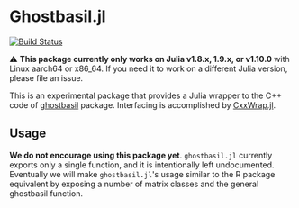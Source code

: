 # Ghostbasil.jl

[![Build Status](https://github.com/biona001/GhostBASIL.jl/actions/workflows/CI.yml/badge.svg?branch=main)](https://github.com/biona001/GhostBASIL.jl/actions/workflows/CI.yml?query=branch%3Amain)

:warning: **This package currently only works on Julia v1.8.x, 1.9.x, or v1.10.0** with Linux aarch64 or x86_64. If you need it to work on a different Julia version, please file an issue. 

This is an experimental package that provides a Julia wrapper to the C++ code of [ghostbasil](https://github.com/JamesYang007/ghostbasil) package. Interfacing is accomplished by [CxxWrap.jl](https://github.com/JuliaInterop/CxxWrap.jl). 

## Usage

**We do not encourage using this package yet**. `ghostbasil.jl` currently exports only a single function, and it is intentionally left undocumented. Eventually we will make `ghostbasil.jl`'s usage similar to the R package equivalent by exposing a number of matrix classes and the general ghostbasil function. 
